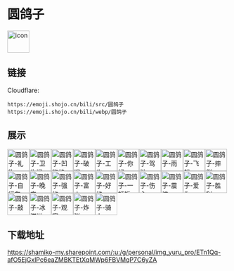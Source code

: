 # 圆鸽子
<img src="https://emoji.shojo.cn/bili/src/圆鸽子/icon.png" width="50" height="50" alt="icon">

## 链接
Cloudflare:
```
https://emoji.shojo.cn/bili/src/圆鸽子
https://emoji.shojo.cn/bili/webp/圆鸽子
```
## 展示
<img src="https://emoji.shojo.cn/bili/src/圆鸽子/圆鸽子-礼物.png" width="50" height="50" alt="圆鸽子-礼物"><img src="https://emoji.shojo.cn/bili/src/圆鸽子/圆鸽子-卫生间.png" width="50" height="50" alt="圆鸽子-卫生间"><img src="https://emoji.shojo.cn/bili/src/圆鸽子/圆鸽子-凹陷的.png" width="50" height="50" alt="圆鸽子-凹陷的"><img src="https://emoji.shojo.cn/bili/src/圆鸽子/圆鸽子-破旧.png" width="50" height="50" alt="圆鸽子-破旧"><img src="https://emoji.shojo.cn/bili/src/圆鸽子/圆鸽子-工作.png" width="50" height="50" alt="圆鸽子-工作"><img src="https://emoji.shojo.cn/bili/src/圆鸽子/圆鸽子-你好.png" width="50" height="50" alt="圆鸽子-你好"><img src="https://emoji.shojo.cn/bili/src/圆鸽子/圆鸽子-驾驶.png" width="50" height="50" alt="圆鸽子-驾驶"><img src="https://emoji.shojo.cn/bili/src/圆鸽子/圆鸽子-雨.png" width="50" height="50" alt="圆鸽子-雨"><img src="https://emoji.shojo.cn/bili/src/圆鸽子/圆鸽子-飞船.png" width="50" height="50" alt="圆鸽子-飞船"><img src="https://emoji.shojo.cn/bili/src/圆鸽子/圆鸽子-摔倒.png" width="50" height="50" alt="圆鸽子-摔倒"><img src="https://emoji.shojo.cn/bili/src/圆鸽子/圆鸽子-自行车.png" width="50" height="50" alt="圆鸽子-自行车"><img src="https://emoji.shojo.cn/bili/src/圆鸽子/圆鸽子-晚安.png" width="50" height="50" alt="圆鸽子-晚安"><img src="https://emoji.shojo.cn/bili/src/圆鸽子/圆鸽子-强的.png" width="50" height="50" alt="圆鸽子-强的"><img src="https://emoji.shojo.cn/bili/src/圆鸽子/圆鸽子-富人.png" width="50" height="50" alt="圆鸽子-富人"><img src="https://emoji.shojo.cn/bili/src/圆鸽子/圆鸽子-好的.png" width="50" height="50" alt="圆鸽子-好的"><img src="https://emoji.shojo.cn/bili/src/圆鸽子/圆鸽子-一顿饭.png" width="50" height="50" alt="圆鸽子-一顿饭"><img src="https://emoji.shojo.cn/bili/src/圆鸽子/圆鸽子-伤心.png" width="50" height="50" alt="圆鸽子-伤心"><img src="https://emoji.shojo.cn/bili/src/圆鸽子/圆鸽子-震惊.png" width="50" height="50" alt="圆鸽子-震惊"><img src="https://emoji.shojo.cn/bili/src/圆鸽子/圆鸽子-爱你.png" width="50" height="50" alt="圆鸽子-爱你"><img src="https://emoji.shojo.cn/bili/src/圆鸽子/圆鸽子-胜利.png" width="50" height="50" alt="圆鸽子-胜利"><img src="https://emoji.shojo.cn/bili/src/圆鸽子/圆鸽子-敲.png" width="50" height="50" alt="圆鸽子-敲"><img src="https://emoji.shojo.cn/bili/src/圆鸽子/圆鸽子-冰淇淋.png" width="50" height="50" alt="圆鸽子-冰淇淋"><img src="https://emoji.shojo.cn/bili/src/圆鸽子/圆鸽子-观察.png" width="50" height="50" alt="圆鸽子-观察"><img src="https://emoji.shojo.cn/bili/src/圆鸽子/圆鸽子-炸弹.png" width="50" height="50" alt="圆鸽子-炸弹"><img src="https://emoji.shojo.cn/bili/src/圆鸽子/圆鸽子-骑士.png" width="50" height="50" alt="圆鸽子-骑士">

## 下载地址

https://shamiko-my.sharepoint.com/:u:/g/personal/img_yuru_pro/ETn1Qq-afO5EjGxlPc6eaZMBKTEtXqMWp6FBVMqP7C6yZA